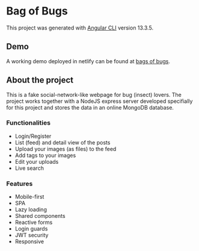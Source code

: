 # Bag of Bugs
This project was generated with [Angular CLI](https://github.com/angular/angular-cli) version 13.3.5.
## Demo
A working demo deployed in netlify can be found at [bags of bugs](https://bag-of-bugs.netlify.app).
## About the project
This is a fake social-network-like webpage for bug (insect) lovers. The project works together with a NodeJS express server developed specifially for this project and stores the data in an online MongoDB database.
### Functionalities
 - Login/Register
 - List (feed) and detail view of the posts
 - Upload your images (as files) to the feed
 - Add tags to your images
 - Edit your uploads
 - Live search 
### Features
 - Mobile-first
 - SPA
 - Lazy loading
 - Shared components
 - Reactive forms
 - Login guards
 - JWT security
 - Responsive